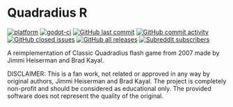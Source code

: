 # Quadradius R
[![platform](https://img.shields.io/badge/godot-3.4.2-blue)](https://godotengine.org/)
[![godot-ci](https://github.com/Fruktus/QuadradiusR/actions/workflows/godot-ci.yml/badge.svg)](https://github.com/Fruktus/QuadradiusR/actions/workflows/godot-ci.yml)
[![GitHub last commit](https://img.shields.io/github/last-commit/Fruktus/QuadradiusR)](https://github.com/Fruktus/QuadradiusR/commits/master)
[![GitHub commit activity](https://img.shields.io/github/commit-activity/m/Fruktus/QuadradiusR)](https://github.com/Fruktus/QuadradiusR/graphs/commit-activity)
[![GitHub closed issues](https://img.shields.io/github/issues-closed-raw/Fruktus/QuadradiusR)](https://github.com/Fruktus/QuadradiusR/issues?q=is%3Aissue+is%3Aclosed)
[![GitHub all releases](https://img.shields.io/github/downloads/Fruktus/QuadradiusR/total)](https://github.com/Fruktus/QuadradiusR/releases)
[![Subreddit subscribers](https://img.shields.io/reddit/subreddit-subscribers/quadradius?style=social)](https://www.reddit.com/r/quadradius/)

A reimplementation of Classic Quadradius flash game from 2007 made by Jimmi Heiserman and Brad Kayal.

DISCLAIMER: This is a fan work, not related or approved in any way by original authors, Jimmi Heiserman and Brad Kayal. The project is completely non-profit and should be considered as educational only. The provided software does not represent the quality of the original.

